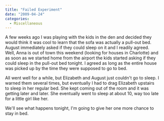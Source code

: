 ```yaml
---
title: "Failed Experiment"
date: "2009-04-24"
categories: 
  - Miscellaneous
---
```


A few weeks ago I was playing with the kids in the den and decided they would think it was cool to learn that the sofa was actually a pull-out bed. August immediately asked if they could sleep on it and I readily agreed. Well, Anna is out of town this weekend (looking for houses in Charlotte) and as soon as we started home from the airport the kids started asking if they could sleep in the pull-out bed tonight. I agreed as long as the entire house was picked up by the time they were supposed to go to bed.

All went well for a while, but Elizabeth and August just couldn't go to sleep. I warned them several times, but eventually I had to drag Elizabeth upstairs to sleep in her regular bed. She kept coming out of the room and it was getting later and later. She eventually went to sleep at about 10, way too late for a little girl like her.

We'll see what happens tonight, I'm going to give her one more chance to stay in bed.
